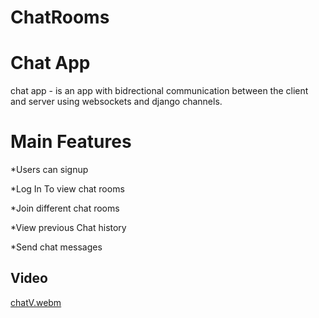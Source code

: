 # ChatRooms
# Chat App

chat app - is an app with bidrectional communication between the client and server using websockets and django channels.

# Main Features <br>
  *Users can signup
  
  *Log In To view chat rooms
  
  *Join different chat rooms
  
  *View previous Chat history
  
  *Send chat messages
  
  
## Video <br>

[chatV.webm](https://github.com/4liyo/ChatRooms/assets/145232051/7291625b-8c85-4497-8089-1802560cfd88)
